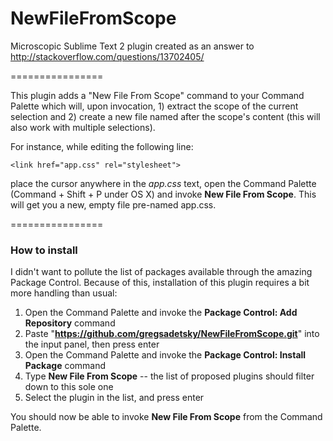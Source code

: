 NewFileFromScope
================

Microscopic Sublime Text 2 plugin created as an answer to http://stackoverflow.com/questions/13702405/

================

This plugin adds a "New File From Scope" command to your Command Palette which will, upon invocation, 1) extract the scope of the current selection and 2) create a new file named after the scope's content (this will also work with multiple selections).

For instance, while editing the following line:

    <link href="app.css" rel="stylesheet">

place the cursor anywhere in the *app.css* text, open the Command Palette (Command + Shift + P under OS X) and invoke **New File From Scope**. This will get you a new, empty file pre-named app.css.

================

### How to install

I didn't want to pollute the list of packages available through the amazing Package Control. Because of this, installation of this plugin requires a bit more handling than usual:

1. Open the Command Palette and invoke the **Package Control: Add Repository** command
2. Paste "**https://github.com/gregsadetsky/NewFileFromScope.git**" into the input panel, then press enter
3. Open the Command Palette and invoke the **Package Control: Install Package** command
4. Type **New File From Scope** -- the list of proposed plugins should filter down to this sole one
5. Select the plugin in the list, and press enter

You should now be able to invoke **New File From Scope** from the Command Palette.
